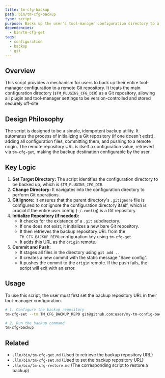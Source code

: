 ```yaml
---
title: tm-cfg-backup
path: bin/tm-cfg-backup
type: script
purpose: Backs up the user's tool-manager configuration directory to a remote Git repository.
dependencies:
  - bin/tm-cfg-get
tags:
  - configuration
  - backup
  - git
---
```


## Overview
This script provides a mechanism for users to back up their entire tool-manager configuration to a remote Git repository. It treats the main configuration directory (`$TM_PLUGINS_CFG_DIR`) as a Git repository, allowing all plugin and tool-manager settings to be version-controlled and stored securely off-site.

## Design Philosophy
The script is designed to be a simple, idempotent backup utility. It automates the process of initializing a Git repository (if one doesn't exist), adding all configuration files, committing them, and pushing to a remote origin. The remote repository URL is itself a configuration value, retrieved via `tm-cfg-get`, making the backup destination configurable by the user.

## Key Logic
1.  **Set Target Directory:** The script identifies the configuration directory to be backed up, which is `$TM_PLUGINS_CFG_DIR`.
2.  **Change Directory:** It navigates into the configuration directory to perform Git operations.
3.  **Git Ignore:** It ensures that the parent directory's `.gitignore` file is configured to *not* ignore the configuration directory itself, which is crucial if the entire user config (`~/.config`) is a Git repository.
4.  **Initialize Repository (if needed):**
    -   It checks for the existence of a `.git` subdirectory.
    -   If one does not exist, it initializes a new bare Git repository.
    -   It then retrieves the backup repository URL from the `TM_CFG_BACKUP_REPO` configuration key using `tm-cfg-get`.
    -   It adds this URL as the `origin` remote.
5.  **Commit and Push:**
    -   It stages all files in the directory using `git add .`.
    -   It creates a new commit with the static message "Save config".
    -   It pushes the commit to the `origin` remote. If the push fails, the script will exit with an error.

## Usage
To use this script, the user must first set the backup repository URL in their tool-manager configuration.

```bash
# 1. Configure the backup repository
tm-cfg-set --tm TM_CFG_BACKUP_REPO git@github.com:user/my-tm-config-backup.git

# 2. Run the backup command
tm-cfg-backup
```

## Related
-   `.llm/bin/tm-cfg-get.md` (Used to retrieve the backup repository URL)
-   `.llm/bin/tm-cfg-set.md` (Used to set the backup repository URL)
-   `.llm/bin/tm-cfg-restore.md` (The corresponding script to restore a backup)